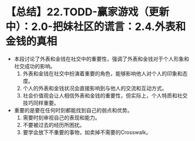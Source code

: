 # 【总结】22.TODD-赢家游戏（更新中）：2.0-把妹社区的谎言：2.4.外表和金钱的真相

-   本段讨论了外表和金钱在社交中的重要性，强调了外表和金钱对于个人形象和社交成功的影响。
    1.  外表和金钱在社交中扮演着重要的角色，能够影响他人对个人的印象和态度。
    2.  个人的外表和金钱状况会直接影响到与他人的交流和互动方式。
    3.  社会价值观会让人相信外表和金钱的重要性，但实际上，个人特质和社交技巧同样重要。
-   重要的是要在任何时刻都能找到自己的弱点和优势。
    1.  需要时刻审视自己的表现和能力。
    2.  不要被过去的经历所困扰。
    3.  要学会放下不重要的事物，如卖掉不需要的Crosswalk。